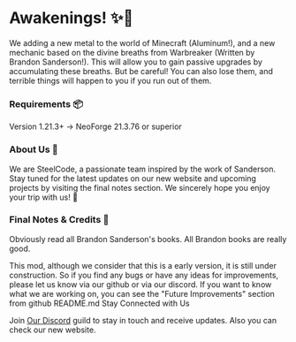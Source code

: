 # Awakenings! ✨📘

We adding a new metal to the world of Minecraft (Aluminum!), and a new mechanic based on the divine breaths from Warbreaker (Written by Brandon Sanderson!).
This will allow you to gain passive upgrades by accumulating these breaths. But be careful! You can also lose them, and terrible things will happen to you if you run out of them.


### Requirements 📦
Version 1.21.3+ -> NeoForge 21.3.76 or superior

### About Us 🙋

We are SteelCode, a passionate team inspired by the work of Sanderson. Stay tuned for the latest updates on our new website and upcoming projects by visiting the final notes section. We sincerely hope you enjoy your trip with us! 🎉

### Final Notes & Credits 🚀

Obviously read all Brandon Sanderson's books. All Brandon books are really good.

This mod, although we consider that this is a early version, it is still under construction. So if you find any bugs or have any ideas for improvements, please let us know via our github or via our discord. If you want to know what we are working on, you can see the "Future Improvements" section from github README.md
Stay Connected with Us

Join [Our Discord](https://discord.gg/YHqMTRYAMT) guild to stay in touch and receive updates. Also you can check our new website.